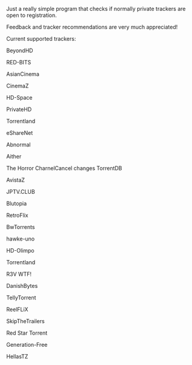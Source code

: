 Just a really simple program that checks if normally private trackers are open to registration.

Feedback and tracker recommendations are very much appreciated!

Current supported trackers:

BeyondHD

RED-BITS

AsianCinema

CinemaZ

HD-Space

PrivateHD

Torrentland

eShareNet

Abnormal

Aither

The Horror CharnelCancel changes
TorrentDB

AvistaZ

JPTV.CLUB

Blutopia

RetroFlix

BwTorrents

hawke-uno

HD-Olimpo

Torrentland

R3V WTF!

DanishBytes

TellyTorrent

ReelFLiX

SkipTheTrailers

Red Star Torrent

Generation-Free

HellasTZ

